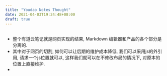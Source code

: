 ```yaml
---
title: "Youdao Notes Thought"
date: 2021-04-03T19:24:48+08:00
draft: true
---
```


## 


- 整个有道云笔记就是网页实现的结果, Markdown 编辑器和产品的各个部分是分离的.
- 其中对于网页的切割, 如何可以让后期的维护成本降低, 我们可以采用js的外引用, 请求一个js位置就可以, 这样我们就可以在不修改布局的情况下, 对原本的位置上直接维护.
- 